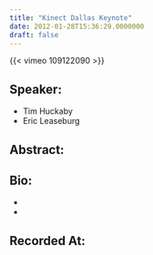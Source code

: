 ```yaml
---
title: "Kinect Dallas Keynote"
date: 2012-01-28T15:36:29.0000000
draft: false
---
```


{{< vimeo 109122090 >}}

## Speaker:

 - Tim Huckaby
 - Eric Leaseburg

## Abstract:



## Bio:

 - 
 - 

## Recorded At:


